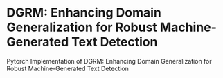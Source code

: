 # DGRM: Enhancing Domain Generalization for Robust Machine-Generated Text Detection

Pytorch Implementation of DGRM: Enhancing Domain Generalization for Robust Machine-Generated Text Detection
